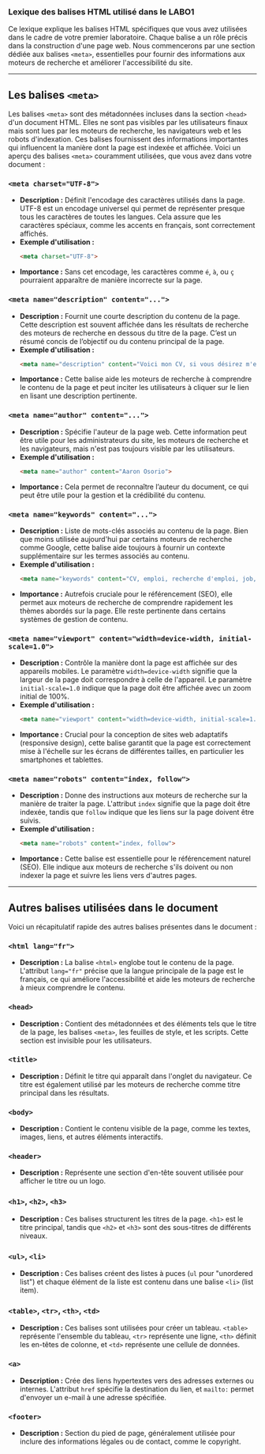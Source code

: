### Lexique des balises HTML utilisé dans le LABO1

Ce lexique explique les balises HTML spécifiques que vous avez utilisées dans le cadre de votre premier laboratoire. Chaque balise a un rôle précis dans la construction d'une page web. Nous commencerons par une section dédiée aux balises `<meta>`, essentielles pour fournir des informations aux moteurs de recherche et améliorer l'accessibilité du site.

---

## Les balises `<meta>`

Les balises `<meta>` sont des métadonnées incluses dans la section `<head>` d'un document HTML. Elles ne sont pas visibles par les utilisateurs finaux mais sont lues par les moteurs de recherche, les navigateurs web et les robots d'indexation. Ces balises fournissent des informations importantes qui influencent la manière dont la page est indexée et affichée. Voici un aperçu des balises `<meta>` couramment utilisées, que vous avez dans votre document :

### `<meta charset="UTF-8">`
- **Description :** Définit l'encodage des caractères utilisés dans la page. UTF-8 est un encodage universel qui permet de représenter presque tous les caractères de toutes les langues. Cela assure que les caractères spéciaux, comme les accents en français, sont correctement affichés.
- **Exemple d'utilisation :**
  ```html
  <meta charset="UTF-8">
  ```
- **Importance :** Sans cet encodage, les caractères comme `é`, `à`, ou `ç` pourraient apparaître de manière incorrecte sur la page.

### `<meta name="description" content="...">`
- **Description :** Fournit une courte description du contenu de la page. Cette description est souvent affichée dans les résultats de recherche des moteurs de recherche en dessous du titre de la page. C’est un résumé concis de l’objectif ou du contenu principal de la page.
- **Exemple d'utilisation :**
  ```html
  <meta name="description" content="Voici mon CV, si vous désirez m'embaucher n'hésitez pas à visiter ce site!">
  ```
- **Importance :** Cette balise aide les moteurs de recherche à comprendre le contenu de la page et peut inciter les utilisateurs à cliquer sur le lien en lisant une description pertinente.

### `<meta name="author" content="...">`
- **Description :** Spécifie l'auteur de la page web. Cette information peut être utile pour les administrateurs du site, les moteurs de recherche et les navigateurs, mais n'est pas toujours visible par les utilisateurs.
- **Exemple d'utilisation :**
  ```html
  <meta name="author" content="Aaron Osorio">
  ```
- **Importance :** Cela permet de reconnaître l’auteur du document, ce qui peut être utile pour la gestion et la crédibilité du contenu.

### `<meta name="keywords" content="...">`
- **Description :** Liste de mots-clés associés au contenu de la page. Bien que moins utilisée aujourd'hui par certains moteurs de recherche comme Google, cette balise aide toujours à fournir un contexte supplémentaire sur les termes associés au contenu.
- **Exemple d'utilisation :**
  ```html
  <meta name="keywords" content="CV, emploi, recherche d'emploi, job, job pour Aaron">
  ```
- **Importance :** Autrefois cruciale pour le référencement (SEO), elle permet aux moteurs de recherche de comprendre rapidement les thèmes abordés sur la page. Elle reste pertinente dans certains systèmes de gestion de contenu.

### `<meta name="viewport" content="width=device-width, initial-scale=1.0">`
- **Description :** Contrôle la manière dont la page est affichée sur des appareils mobiles. Le paramètre `width=device-width` signifie que la largeur de la page doit correspondre à celle de l'appareil. Le paramètre `initial-scale=1.0` indique que la page doit être affichée avec un zoom initial de 100%.
- **Exemple d'utilisation :**
  ```html
  <meta name="viewport" content="width=device-width, initial-scale=1.0">
  ```
- **Importance :** Crucial pour la conception de sites web adaptatifs (responsive design), cette balise garantit que la page est correctement mise à l'échelle sur les écrans de différentes tailles, en particulier les smartphones et tablettes.

### `<meta name="robots" content="index, follow">`
- **Description :** Donne des instructions aux moteurs de recherche sur la manière de traiter la page. L'attribut `index` signifie que la page doit être indexée, tandis que `follow` indique que les liens sur la page doivent être suivis.
- **Exemple d'utilisation :**
  ```html
  <meta name="robots" content="index, follow">
  ```
- **Importance :** Cette balise est essentielle pour le référencement naturel (SEO). Elle indique aux moteurs de recherche s'ils doivent ou non indexer la page et suivre les liens vers d'autres pages.

---

## Autres balises utilisées dans le document

Voici un récapitulatif rapide des autres balises présentes dans le document :

### `<html lang="fr">`
- **Description :** La balise `<html>` englobe tout le contenu de la page. L'attribut `lang="fr"` précise que la langue principale de la page est le français, ce qui améliore l'accessibilité et aide les moteurs de recherche à mieux comprendre le contenu.

### `<head>`
- **Description :** Contient des métadonnées et des éléments tels que le titre de la page, les balises `<meta>`, les feuilles de style, et les scripts. Cette section est invisible pour les utilisateurs.

### `<title>`
- **Description :** Définit le titre qui apparaît dans l'onglet du navigateur. Ce titre est également utilisé par les moteurs de recherche comme titre principal dans les résultats.

### `<body>`
- **Description :** Contient le contenu visible de la page, comme les textes, images, liens, et autres éléments interactifs.

### `<header>`
- **Description :** Représente une section d'en-tête souvent utilisée pour afficher le titre ou un logo.

### `<h1>`, `<h2>`, `<h3>`
- **Description :** Ces balises structurent les titres de la page. `<h1>` est le titre principal, tandis que `<h2>` et `<h3>` sont des sous-titres de différents niveaux.

### `<ul>`, `<li>`
- **Description :** Ces balises créent des listes à puces (`ul` pour "unordered list") et chaque élément de la liste est contenu dans une balise `<li>` (list item).

### `<table>`, `<tr>`, `<th>`, `<td>`
- **Description :** Ces balises sont utilisées pour créer un tableau. `<table>` représente l'ensemble du tableau, `<tr>` représente une ligne, `<th>` définit les en-têtes de colonne, et `<td>` représente une cellule de données.

### `<a>`
- **Description :** Crée des liens hypertextes vers des adresses externes ou internes. L'attribut `href` spécifie la destination du lien, et `mailto:` permet d'envoyer un e-mail à une adresse spécifiée.

### `<footer>`
- **Description :** Section du pied de page, généralement utilisée pour inclure des informations légales ou de contact, comme le copyright.